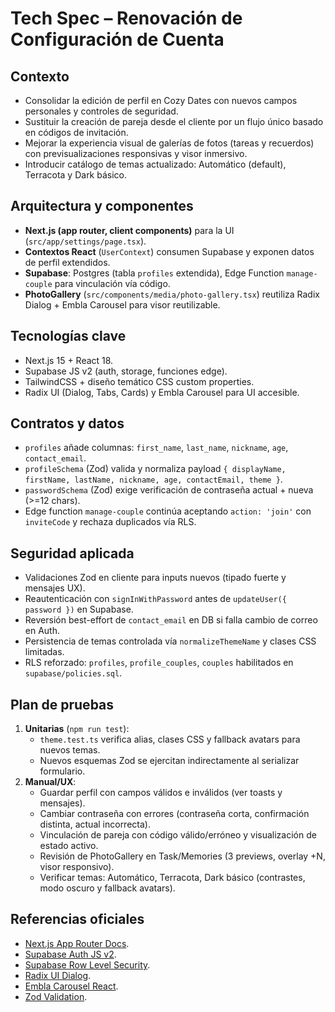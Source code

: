 # Tech Spec – Renovación de Configuración de Cuenta

## Contexto
- Consolidar la edición de perfil en Cozy Dates con nuevos campos personales y controles de seguridad.
- Sustituir la creación de pareja desde el cliente por un flujo único basado en códigos de invitación.
- Mejorar la experiencia visual de galerías de fotos (tareas y recuerdos) con previsualizaciones responsivas y visor inmersivo.
- Introducir catálogo de temas actualizado: Automático (default), Terracota y Dark básico.

## Arquitectura y componentes
- **Next.js (app router, client components)** para la UI (`src/app/settings/page.tsx`).
- **Contextos React** (`UserContext`) consumen Supabase y exponen datos de perfil extendidos.
- **Supabase**: Postgres (tabla `profiles` extendida), Edge Function `manage-couple` para vinculación vía código.
- **PhotoGallery** (`src/components/media/photo-gallery.tsx`) reutiliza Radix Dialog + Embla Carousel para visor reutilizable.

## Tecnologías clave
- Next.js 15 + React 18.
- Supabase JS v2 (auth, storage, funciones edge).
- TailwindCSS + diseño temático CSS custom properties.
- Radix UI (Dialog, Tabs, Cards) y Embla Carousel para UI accesible.

## Contratos y datos
- `profiles` añade columnas: `first_name`, `last_name`, `nickname`, `age`, `contact_email`.
- `profileSchema` (Zod) valida y normaliza payload `{ displayName, firstName, lastName, nickname, age, contactEmail, theme }`.
- `passwordSchema` (Zod) exige verificación de contraseña actual + nueva (>=12 chars).
- Edge function `manage-couple` continúa aceptando `action: 'join'` con `inviteCode` y rechaza duplicados vía RLS.

## Seguridad aplicada
- Validaciones Zod en cliente para inputs nuevos (tipado fuerte y mensajes UX).
- Reautenticación con `signInWithPassword` antes de `updateUser({ password })` en Supabase.
- Reversión best-effort de `contact_email` en DB si falla cambio de correo en Auth.
- Persistencia de temas controlada vía `normalizeThemeName` y clases CSS limitadas.
- RLS reforzado: `profiles`, `profile_couples`, `couples` habilitados en `supabase/policies.sql`.

## Plan de pruebas
1. **Unitarias** (`npm run test`):
   - `theme.test.ts` verifica alias, clases CSS y fallback avatars para nuevos temas.
   - Nuevos esquemas Zod se ejercitan indirectamente al serializar formulario.
2. **Manual/UX**:
   - Guardar perfil con campos válidos e inválidos (ver toasts y mensajes).
   - Cambiar contraseña con errores (contraseña corta, confirmación distinta, actual incorrecta).
   - Vinculación de pareja con código válido/erróneo y visualización de estado activo.
   - Revisión de PhotoGallery en Task/Memories (3 previews, overlay +N, visor responsivo).
   - Verificar temas: Automático, Terracota, Dark básico (contrastes, modo oscuro y fallback avatars).

## Referencias oficiales
- [Next.js App Router Docs](https://nextjs.org/docs/app).
- [Supabase Auth JS v2](https://supabase.com/docs/reference/javascript/auth-updateuser).
- [Supabase Row Level Security](https://supabase.com/docs/guides/database/postgres/row-level-security).
- [Radix UI Dialog](https://www.radix-ui.com/primitives/docs/components/dialog).
- [Embla Carousel React](https://www.embla-carousel.com/docs/react/).
- [Zod Validation](https://zod.dev/?id=basic-usage).
